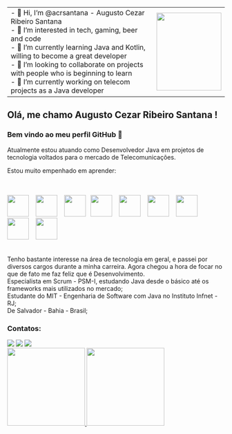 <table>
    <tr>
      <td>
- 👋 Hi, I’m @acrsantana - Augusto Cezar Ribeiro Santana<br>
- 👀 I’m interested in tech, gaming, beer and code<br>
- 🌱 I’m currently learning Java and Kotlin, willing to become a great developer<br>
- 💞️ I’m looking to collaborate on projects with people who is beginning to learn<br>
- 🔭 I’m currently working on telecom projects as a Java developer
      </td>
      <td>
        <img src="https://octocat-generator-assets.githubusercontent.com/my-octocat-1636038530088.png" width="150" height="180"/>
      </td>
  </tr>
  </table>
  

## Olá, me chamo Augusto Cezar Ribeiro Santana ! 
### Bem vindo ao meu perfil GitHub 👋

Atualmente estou atuando como Desenvolvedor Java em projetos de tecnologia voltados para o mercado de Telecomunicações.

Estou muito empenhado em aprender:
<br>
<br>
<br>

<img src="https://cdn.jsdelivr.net/gh/devicons/devicon/icons/java/java-original-wordmark.svg" width="50" height="50"/>&nbsp;&nbsp;&nbsp;
<img src="https://cdn.jsdelivr.net/gh/devicons/devicon/icons/spring/spring-plain-wordmark.svg" width="50" height="50"/>&nbsp;&nbsp;&nbsp;
<img src="https://cdn.jsdelivr.net/gh/devicons/devicon/icons/bootstrap/bootstrap-plain-wordmark.svg" width="50" height="50"/>&nbsp;&nbsp;
<img src="https://cdn.jsdelivr.net/gh/devicons/devicon/icons/git/git-original-wordmark.svg" width="50" height="50"/>&nbsp;&nbsp;&nbsp;
<img src="https://cdn.jsdelivr.net/gh/devicons/devicon/icons/github/github-original-wordmark.svg" width="50" height="50"/>&nbsp;&nbsp;&nbsp;
<img src="https://cdn.jsdelivr.net/gh/devicons/devicon/icons/amazonwebservices/amazonwebservices-original-wordmark.svg" width="50" height="50"/>&nbsp;&nbsp;&nbsp;
<img src="https://cdn.jsdelivr.net/gh/devicons/devicon/icons/postgresql/postgresql-original-wordmark.svg" width="50" height="50"/>&nbsp;&nbsp;&nbsp;
<img src="https://cdn.jsdelivr.net/gh/devicons/devicon/icons/docker/docker-original-wordmark.svg" width="50" height="50"/>&nbsp;&nbsp;&nbsp;
<img src="https://cdn.jsdelivr.net/gh/devicons/devicon/icons/intellij/intellij-original.svg" width="50" height="50"/>
<br>
<br>
<br>
Tenho bastante interesse na área de tecnologia em geral, e passei por diversos cargos durante a minha carreira. Agora chegou a hora de focar no que de fato me faz feliz que é Desenvolvimento.<br>
Especialista em Scrum - PSM-I, estudando Java desde o básico até os frameworks mais utilizados no mercado;<br>
Estudante do MIT - Engenharia de Software com Java no Instituto Infnet - RJ;<br>
De Salvador - Bahia - Brasil;<br>

### Contatos:

<div>
<a href="https://instagram.com/cezaodabahia" target="_blank"><img src="https://img.shields.io/badge/-Instagram-%23E4405F?style=for-the-badge&logo=instagram&logoColor=white" target="_blank"></a>
<a href = "mailto:cezaodabahia@gmail.com"><img src="https://img.shields.io/badge/Gmail-D14836?style=for-the-badge&logo=gmail&logoColor=white" target="_blank"></a>
<a href="https://www.linkedin.com/in/cezaodabahia" target="_blank"><img src="https://img.shields.io/badge/-LinkedIn-%230077B5?style=for-the-badge&logo=linkedin&logoColor=white" target="_blank"></a>   
</div>
<div>
  <a href="https://github.com/acrsantana">
  <img height="180em" src="https://github-readme-stats.vercel.app/api/top-langs/?username=acrsantana&layout=compact&langs_count=7&theme=dracula"/>
  <img height="180em" src="https://github-readme-stats.vercel.app/api?username=acrsantana&show_icons=true&theme=dracula&include_all_commits=true&count_private=true"/>
</div>
